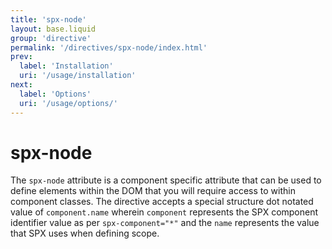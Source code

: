 ```yaml
---
title: 'spx-node'
layout: base.liquid
group: 'directive'
permalink: '/directives/spx-node/index.html'
prev:
  label: 'Installation'
  uri: '/usage/installation'
next:
  label: 'Options'
  uri: '/usage/options/'
---
```


# spx-node

The `spx-node` attribute is a component specific attribute that can be used to define elements within the DOM that you will require access to within component classes. The directive accepts a special structure dot notated value of `component.name` wherein `component` represents the SPX component identifier value as per `spx-component="*"` and the `name` represents the value that SPX uses when defining scope.
